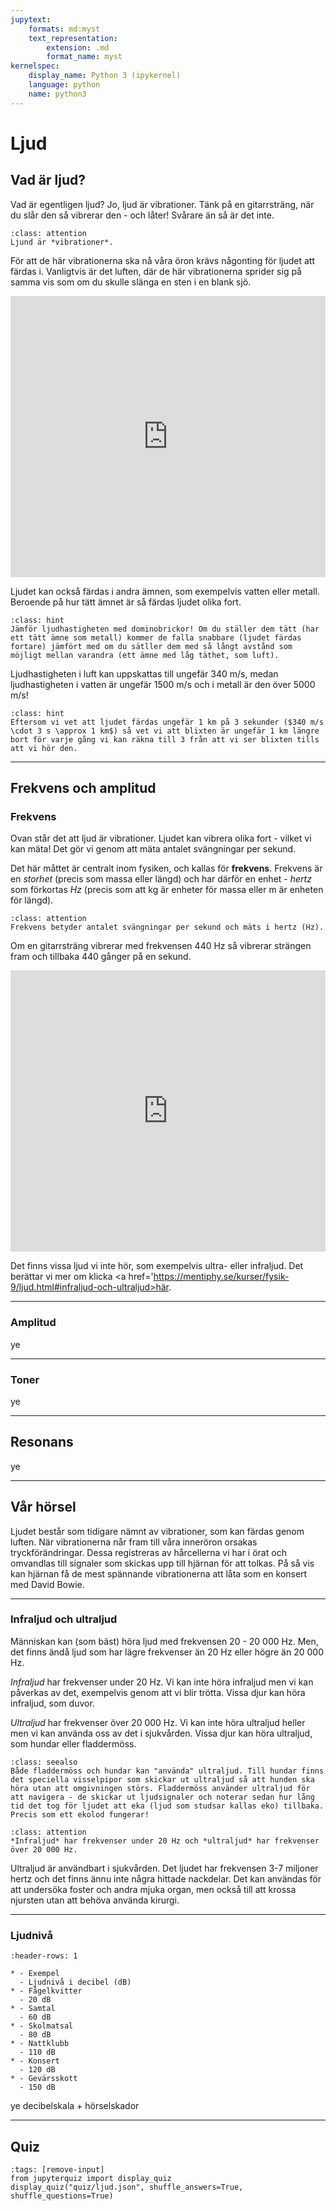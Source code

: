```yaml
---
jupytext:
    formats: md:myst
    text_representation:
        extension: .md
        format_name: myst
kernelspec:
    display_name: Python 3 (ipykernel)
    language: python
    name: python3
---
```


# Ljud

## Vad är ljud?

Vad är egentligen ljud? Jo, ljud är vibrationer. Tänk på en gitarrsträng, när du slår den så vibrerar den - och låter! Svårare än så är det inte.

```{admonition} Kom ihåg
:class: attention
Ljund är *vibrationer*.
```

För att de här vibrationerna ska nå våra öron krävs någonting för ljudet att färdas i. Vanligtvis är det luften, där de här vibrationerna sprider sig på samma vis som om du skulle slänga en sten i en blank sjö. 

<iframe
    width="100%"
    max-width="800"
    height="450"
    src="https://www.youtube.com/embed/Bl5HH31U6v0"
    frameborder="0"
    allow="autoplay; encrypted-media"
    allowfullscreen
>
</iframe>

Ljudet kan också färdas i andra ämnen, som exempelvis vatten eller metall. Beroende på hur tätt ämnet är så färdas ljudet olika fort. 

```{admonition} Tips
:class: hint
Jämför ljudhastigheten med dominobrickor! Om du ställer dem tätt (har ett tätt ämne som metall) kommer de falla snabbare (ljudet färdas fortare) jämfört med om du sätller dem med så långt avstånd som möjligt mellan varandra (ett ämne med låg täthet, som luft).
```

Ljudhastigheten i luft kan uppskattas till ungefär 340 m/s, medan ljudhastigheten i vatten är ungefär 1500 m/s och i metall är den över 5000 m/s! 

```{admonition} Tips
:class: hint
Eftersom vi vet att ljudet färdas ungefär 1 km på 3 sekunder ($340 m/s \cdot 3 s \approx 1 km$) så vet vi att blixten är ungefär 1 km längre bort för varje gång vi kan räkna till 3 från att vi ser blixten tills att vi hör den.
```

_____________________________________________

## Frekvens och amplitud

### Frekvens

Ovan står det att ljud är vibrationer. Ljudet kan vibrera olika fort - vilket vi kan mäta! Det gör vi genom att mäta antalet svängningar per sekund.

Det här måttet är centralt inom fysiken, och kallas för **frekvens**. Frekvens är en *storhet* (precis som massa eller längd) och har därför en enhet - *hertz* som förkortas *Hz* (precis som att kg är enheter för massa eller m är enheten för längd).

```{admonition} Kom ihåg
:class: attention
Frekvens betyder antalet svängningar per sekund och mäts i hertz (Hz).
```

Om en gitarrsträng vibrerar med frekvensen 440 Hz så vibrerar strängen fram och tillbaka 440 gånger på en sekund.

<iframe
    width="100%"
    max-width="800"
    height="450"
    src="https://www.youtube.com/embed/Q5WdMT2Jf2I"
    frameborder="0"
    allow="autoplay; encrypted-media"
    allowfullscreen
>
</iframe>

Det finns vissa ljud vi inte hör, som exempelvis ultra- eller infraljud. Det berättar vi mer om klicka <a href='https://mentiphy.se/kurser/fysik-9/ljud.html#infraljud-och-ultraljud>här</a>. 

_____________________________________________

### Amplitud

ye

_____________________________________________

### Toner

ye

_____________________________________________

## Resonans

ye

_____________________________________________

## Vår hörsel

Ljudet består som tidigare nämnt av vibrationer, som kan färdas genom luften. När vibrationerna når fram till våra inneröron orsakas tryckförändringar. Dessa registreras av hårcellerna vi har i örat och omvandlas till signaler som skickas upp till hjärnan för att tolkas. På så vis kan hjärnan få de mest spännande vibrationerna att låta som en konsert med David Bowie.

_____________________________________________

### Infraljud och ultraljud

Människan kan (som bäst) höra ljud med frekvensen 20 - 20 000 Hz. Men, det finns ändå ljud som har lägre frekvenser än 20 Hz eller högre än 20 000 Hz.

*Infraljud* har frekvenser under 20 Hz. Vi kan inte höra infraljud men vi kan påverkas av det, exempelvis genom att vi blir trötta. Vissa djur kan höra infraljud, som duvor.

*Ultraljud* har frekvenser över 20 000 Hz. Vi kan inte höra ultraljud heller men vi kan använda oss av det i sjukvården. Vissa djur kan höra ultraljud, som hundar eller fladdermöss.

```{admonition} Fördjupning
:class: seealso
Både fladdermöss och hundar kan "använda" ultraljud. Till hundar finns det speciella visselpipor som skickar ut ultraljud så att hunden ska höra utan att omgivningen störs. Fladdermöss använder ultraljud för att navigera - de skickar ut ljudsignaler och noterar sedan hur lång tid det tog för ljudet att eka (ljud som studsar kallas eko) tillbaka. Precis som ett ekolod fungerar!
```

```{admonition} Kom ihåg
:class: attention
*Infraljud* har frekvenser under 20 Hz och *ultraljud* har frekvenser över 20 000 Hz.
```

Ultraljud är användbart i sjukvården. Det ljudet har frekvensen 3-7 miljoner hertz och det finns ännu inte några hittade nackdelar. Det kan användas för att undersöka foster och andra mjuka organ, men också till att krossa njursten utan att behöva använda kirurgi.

_____________________________________________

### Ljudnivå

```{list-table}
:header-rows: 1

* - Exempel
  - Ljudnivå i decibel (dB)
* - Fågelkvitter
  - 20 dB
* - Samtal
  - 60 dB
* - Skolmatsal
  - 80 dB
* - Nattklubb
  - 110 dB
* - Konsert
  - 120 dB
* - Gevärsskott
  - 150 dB
```

ye
decibelskala + hörselskador

_____________________________________________

## Quiz

```{code-cell} ipython3
:tags: [remove-input]
from jupyterquiz import display_quiz
display_quiz("quiz/ljud.json", shuffle_answers=True, shuffle_questions=True)
```



